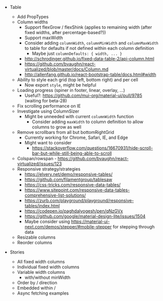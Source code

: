 - Table
  - Add PropTypes
  - Column widths
    - Support flexGrow / flexShink (applies to remaining width (after fixed widths, after percentage-based?))
    - Support maxWidth
    - Consider adding `columnWidth`, `columnMinWidth` and `columnMaxWidth` to table for defaults if not defined within each column definition
      - Maybe just `columnDefaults: { width, ... }`
    - http://schrodinger.github.io/fixed-data-table-2/api-column.html
    - https://github.com/bvaughn/react-virtualized/blob/master/docs/Column.md
    - http://allenfang.github.io/react-bootstrap-table/docs.html#width
  - Ability to style each grid (top left, bottom right) and per cell
    - Now export `style`, might be helpful
  - Loading progress (spiner in footer, linear, overlay, ...)
    - Useful?: https://github.com/mui-org/material-ui/pull/9785 (waiting for beta-28)
  - Fix scrolling performance on IE
  - Investigate using ColumnSizer
    - Might be unneeded with current `columnWidth` function
      - Consider adding `maxWidth` to column definition to allow columns to grow as well
  - Remove scrollbars from all but bottomRightGrid
    - Currently working for Chrome, Safari, IE, and Edge
    - Might want to consider
      - https://stackoverflow.com/questions/16670931/hide-scroll-bar-but-while-still-being-able-to-scroll
  - Colspan/rowspan - https://github.com/bvaughn/react-virtualized/issues/123
  - Responsive strategy/strategies
    - https://elvery.net/demo/responsive-tables/
    - https://github.com/filamentgroup/tablesaw
    - https://css-tricks.com/responsive-data-tables/
    - https://www.sitepoint.com/responsive-data-tables-comprehensive-list-solutions/
    - https://zurb.com/playground/playground/responsive-tables/index.html
    - https://codepen.io/paghdalyogesh/pen/qNzGVx
    - https://github.com/google/material-design-lite/issues/1504
    - Maybe consider using https://material-ui-next.com/demos/stepper/#mobile-stepper for stepping through data
  - Resizable columns
  - Reorder columns

- Stories
  - All fixed width columns
  - Individual fixed width columns
  - Variable width columns
    - with/without minWidth
  - Order by / direction
  - Embedded within <Card> / <Paper>
  - Async fetching examples
